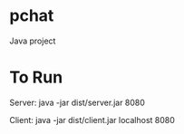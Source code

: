 # pchat
Java project

# To Run

Server: java -jar dist/server.jar 8080

Client: java -jar dist/client.jar localhost 8080
